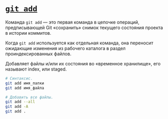 # [`git add`](../index.md)

Команда `git add` — это первая команда в цепочке операций, предписывающей Git «сохранить» снимок текущего состояния проекта в истории коммитов.

Когда `git add` используется как отдельная команда, она переносит ожидающие изменения из рабочего каталога в раздел проиндексированных файлов.

Добавляет файлы и/или их состояния во «временное хранилище», его называют index, или staged.

```bash
# Синтаксис.
git add имя_папки
git add имя_файла

# Добавить все файлы.
git add --all
git add -A
git add .
```
